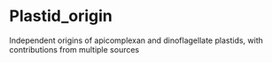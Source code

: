 # Plastid_origin
Independent origins of apicomplexan and dinoflagellate plastids, with contributions from multiple sources
